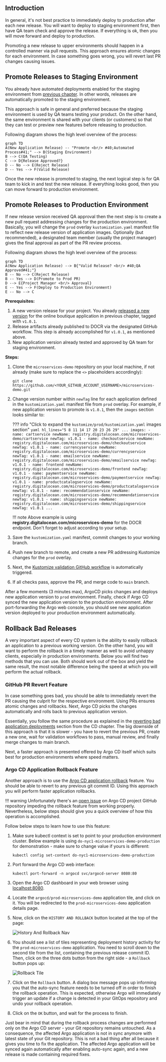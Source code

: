 ## Introduction

In general, it's not best practice to immediately deploy to production after each new release. You will want to deploy to staging environment first, then have QA team check and approve the release. If everything is ok, then you will move forward and deploy to production.

Promoting a new release to upper environments should happen in a controlled manner via pull requests. This approach ensures atomic changes for each environment. In case something goes wrong, you will revert last PR changes causing issues.

## Promote Releases to Staging Environment

You already have automated deployments enabled for the staging environment from [previous chapter](setup-release-process.md). In other words, releases are automatically promoted to the staging environment.

This approach is safe in general and preferred because the staging environment is used by QA teams testing your product. On the other hand, the same environment is shared with your clients (or customers) so that they can test or preview new features before releasing to production.

Following diagram shows the high level overview of the process:

```mermaid
graph TD
A(New Application Release) -- "Promote <br/> #40;Automated Process#41;" --> B(Staging Environment)
B --> C(QA Testing)
C --> D{Release Approved?}
D -- No --> E(Reject Release)
D -- Yes --> F(Valid Release)
```

Once the new release is promoted to staging, the next logical step is for QA team to kick in and test the new release. If everything looks good, then you can move forward to production environment.

## Promote Releases to Production Environment

If new release version received QA approval then the next step is to create a new pull request addressing changes for the production environment. Basically, you will change the `prod` overlay `kustomization.yaml` manifest file to reflect new release version of application images. Optionally (but recommended), a designated team member (usually the project manager) gives the final approval as part of the PR review process.

Following diagram shows the high level overview of the process:

```mermaid
graph TD
A(New Application Release) --> B{"Valid Release? <br/> #40;QA Approved#41;"}
B -- No --> C(Reject Release)
B -- Yes --> D(Promote to Prod PR)
D --> E{Project Manager <br/> Approval}
E -- Yes --> F(Deploy to Production Environment)
E -- No --> C
```

**Prerequisites:**

1. A new version release for your project. You already [released a new version](setup-release-process.md#releasing-a-new-version-for-the-online-boutique-application) for the online boutique application in previous chapter, tagged with `v1.0.1`.
2. Release artifacts already published to DOCR via the designated GitHub workflow. This step is already accomplished for `v1.0.1`, as mentioned above.
3. New application version already tested and approved by QA team for staging environment.

**Steps:**

1. Clone the `microservices-demo` repository on your local machine, if not already (make sure to replace the `<>` placeholders accordingly):

    ```shell
    git clone https://github.com/<YOUR_GITHUB_ACCOUNT_USERNAME>/microservices-demo.git
    ```

2. Change version number within `newTag` line for each application defined in the `kustomization.yaml` manifest file from `prod` overlay. For example, if new application version to promote is `v1.0.1`, then the `images` section looks similar to:

    ??? info "Click to expand the `kustomize/prod/kustomization.yaml` images section"
        ```yaml hl_lines="5 8 11 14 17 20 23 26 29"
        ...
        images:
        - name: cartservice
          newName: registry.digitalocean.com/microservices-demo/cartservice
          newTag: v1.0.1
        - name: checkoutservice
          newName: registry.digitalocean.com/microservices-demo/checkoutservice
          newTag: v1.0.1
        - name: currencyservice
          newName: registry.digitalocean.com/microservices-demo/currencyservice
          newTag: v1.0.1
        - name: emailservice
          newName: registry.digitalocean.com/microservices-demo/emailservice
          newTag: v1.0.1
        - name: frontend
          newName: registry.digitalocean.com/microservices-demo/frontend
          newTag: v1.0.1
        - name: paymentservice
          newName: registry.digitalocean.com/microservices-demo/paymentservice
          newTag: v1.0.1
        - name: productcatalogservice
          newName: registry.digitalocean.com/microservices-demo/productcatalogservice
          newTag: v1.0.1
        - name: recommendationservice
          newName: registry.digitalocean.com/microservices-demo/recommendationservice
          newTag: v1.0.1
        - name: shippingservice
          newName: registry.digitalocean.com/microservices-demo/shippingservice
          newTag: v1.0.1
        ...
        ```

    !!! note
        Above example is using **registry.digitalocean.com/microservices-demo** for the DOCR endpoint. Don't forget to adjust according to your setup.

3. Save the `kustomization.yaml` manifest, commit changes to your working branch.
4. Push new branch to remote, and create a new PR addressing Kustomize changes for the `prod` overlay.
5. Next, the [Kustomize validation GitHub workflow](setup-continuous-integration.md#infrastructure-manifests-validation-github-workflow) is automatically triggered.
6. If all checks pass, approve the PR, and merge code to `main` branch.

After a few moments (3 minutes max), ArgoCD picks changes and deploys new application version to `prod` environment. Finally, check if Argo CD synced the new application version to the production environment. After port-forwarding the Argo web console, you should see new application version deployed to your production environment automatically.

## Rollback Bad Releases

A very important aspect of every CD system is the ability to easily rollback an application to a previous working version. On the other hand, you will want to perform the rollback in a timely manner as well to avoid unhappy clients, especially in production environments. Below you will find two methods that you can use. Both should work out of the box and yield the same result, the most notable difference being the speed at which you will perform the actual rollback.

### GitHub PR Revert Feature

In case something goes bad, you should be able to immediately revert the PR causing the culprit for the respective environment. Using PRs ensures atomic changes and rollbacks. Next, Argo CD picks the changes automatically and rolls back to previous application version.

Essentially, you follow the same procedure as explained in the [reverting bad application deployments](setup-continuous-deployments.md#reverting-bad-application-deployments) section from the CD chapter. The big downside of this approach is that it is slower - you have to revert the previous PR, create a new one, wait for validation workflows to pass, manual review, and finally merge changes to main branch.

Next, a faster approach is presented offered by Argo CD itself which suits best for production environments where speed matters.

### Argo CD Application Rollback Feature

Another approach is to use the [Argo CD application rollback](https://argo-cd.readthedocs.io/en/stable/user-guide/commands/argocd_app_rollback/) feature. You should be able to revert to any previous git commit ID. Using this approach you will perform faster application rollbacks.

!!! warning
    Unfortunately there's an [open issue](https://github.com/argoproj/argo-cd/issues/5351) on Argo CD project GitHub repository impeding the rollback feature from working properly. Nevertheless, below steps should give you a quick overview of how this operation is accomplished.

Follow below steps to learn how to use this feature:

1. Make sure kubectl context is set to point to your production environment cluster. Below example is using `do-nyc1-microservices-demo-production` for demonstration - make sure to change value if yours is different:

    ```shell
    kubectl config set-context do-nyc1-microservices-demo-production
    ```

2. Port forward the Argo CD web interface:

    ```shell
    kubectl port-forward -n argocd svc/argocd-server 8080:80
    ```

3. Open the Argo CD dashboard in your web browser using [localhost:8080](https://localhost:8080/).
4. Locate the `argocd/prod-microservices-demo` application tile, and click on it. You will be redirected to the `prod-microservices-demo` application details page.
5. Now, click on the `HISTORY AND ROLLBACK` button located at the top of the page:

    ![History And Rollback Nav](app_history_rollback_btn.png)

6. You should see a list of tiles representing deployment history activity for the `prod-microservices-demo` application. You need to scroll down to the second tile from the list, containing the previous release commit ID. Then, click on the three dots button from the right side - a `Rollback` button pops up:

    ![Rollback Tile](app_rollback_tile.png)

7. Click on the `Rollback` button. A dialog box message pops up informing you that the auto-sync feature needs to be turned off in order to finish the rollback operation. This is expected, otherwise Argo will immediately trigger an update if a change is detected in your GitOps repository and undo your rollback operation.
8. Click on the `OK` button, and wait for the process to finish.

Just bear in mind that during the rollback process changes are performed only on the Argo CD server - your Git repository remains untouched. As a consequence, the affected Argo application is not in sync anymore with latest state of your Git repository. This is not a bad thing after all because it gives you time to fix the application. The affected Argo application will be synced again automatically after enabling auto-sync again, and a new release is made containing required fixes.
